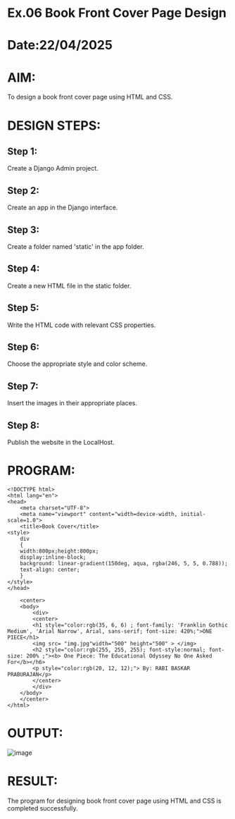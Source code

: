 # Ex.06 Book Front Cover Page Design
# Date:22/04/2025
# AIM:
To design a book front cover page using HTML and CSS.

# DESIGN STEPS:
## Step 1:
Create a Django Admin project.

## Step 2:
Create an app in the Django interface.

## Step 3:
Create a folder named 'static' in the app folder.

## Step 4:
Create a new HTML file in the static folder.

## Step 5:
Write the HTML code with relevant CSS properties.

## Step 6:
Choose the appropriate style and color scheme.

## Step 7:
Insert the images in their appropriate places.

## Step 8:
Publish the website in the LocalHost.

# PROGRAM:

```
<!DOCTYPE html>
<html lang="en">
<head>
    <meta charset="UTF-8">
    <meta name="viewport" content="width=device-width, initial-scale=1.0">
    <title>Book Cover</title>
<style>
    div
    { 
    width:800px;height:800px;
    display:inline-block;
    background: linear-gradient(150deg, aqua, rgba(246, 5, 5, 0.788));
    text-align: center; 
    }
</style>
</head>
    
    <center>
    <body>
        <div>
        <center>
        <h1 style="color:rgb(35, 6, 6) ; font-family: 'Franklin Gothic Medium', 'Arial Narrow', Arial, sans-serif; font-size: 420%;">ONE PIECE</h1>
        <img src= "img.jpg"width="500" height="500" > </img>
        <h2 style="color:rgb(255, 255, 255); font-style:normal; font-size: 200% ;"><b> One Piece: The Educational Odyssey No One Asked For</b></h6>
        <p style="color:rgb(20, 12, 12);"> By: RABI BASKAR PRABURAJAN</p>
        </center>
        </div>
    </body>
    </center>
</html>
```
# OUTPUT:
![image](https://github.com/user-attachments/assets/07c04101-23bf-4f83-92d7-acc6ae9058df)


# RESULT:
The program for designing book front cover page using HTML and CSS is completed successfully.
